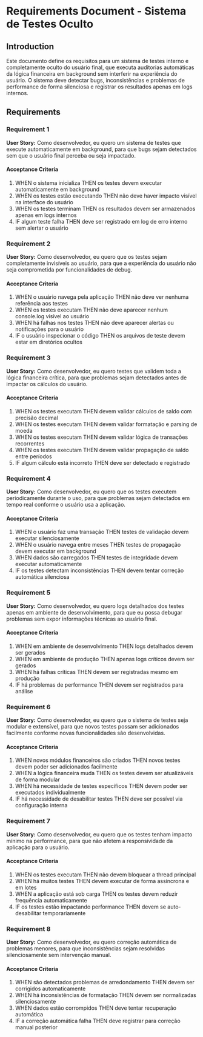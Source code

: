 # Requirements Document - Sistema de Testes Oculto

## Introduction

Este documento define os requisitos para um sistema de testes interno e completamente oculto do usuário final, que executa auditorias automáticas da lógica financeira em background sem interferir na experiência do usuário. O sistema deve detectar bugs, inconsistências e problemas de performance de forma silenciosa e registrar os resultados apenas em logs internos.

## Requirements

### Requirement 1

**User Story:** Como desenvolvedor, eu quero um sistema de testes que execute automaticamente em background, para que bugs sejam detectados sem que o usuário final perceba ou seja impactado.

#### Acceptance Criteria

1. WHEN o sistema inicializa THEN os testes devem executar automaticamente em background
2. WHEN os testes estão executando THEN não deve haver impacto visível na interface do usuário
3. WHEN os testes terminam THEN os resultados devem ser armazenados apenas em logs internos
4. IF algum teste falha THEN deve ser registrado em log de erro interno sem alertar o usuário

### Requirement 2

**User Story:** Como desenvolvedor, eu quero que os testes sejam completamente invisíveis ao usuário, para que a experiência do usuário não seja comprometida por funcionalidades de debug.

#### Acceptance Criteria

1. WHEN o usuário navega pela aplicação THEN não deve ver nenhuma referência aos testes
2. WHEN os testes executam THEN não deve aparecer nenhum console.log visível ao usuário
3. WHEN há falhas nos testes THEN não deve aparecer alertas ou notificações para o usuário
4. IF o usuário inspecionar o código THEN os arquivos de teste devem estar em diretórios ocultos

### Requirement 3

**User Story:** Como desenvolvedor, eu quero testes que validem toda a lógica financeira crítica, para que problemas sejam detectados antes de impactar os cálculos do usuário.

#### Acceptance Criteria

1. WHEN os testes executam THEN devem validar cálculos de saldo com precisão decimal
2. WHEN os testes executam THEN devem validar formatação e parsing de moeda
3. WHEN os testes executam THEN devem validar lógica de transações recorrentes
4. WHEN os testes executam THEN devem validar propagação de saldo entre períodos
5. IF algum cálculo está incorreto THEN deve ser detectado e registrado

### Requirement 4

**User Story:** Como desenvolvedor, eu quero que os testes executem periodicamente durante o uso, para que problemas sejam detectados em tempo real conforme o usuário usa a aplicação.

#### Acceptance Criteria

1. WHEN o usuário faz uma transação THEN testes de validação devem executar silenciosamente
2. WHEN o usuário navega entre meses THEN testes de propagação devem executar em background
3. WHEN dados são carregados THEN testes de integridade devem executar automaticamente
4. IF os testes detectam inconsistências THEN devem tentar correção automática silenciosa

### Requirement 5

**User Story:** Como desenvolvedor, eu quero logs detalhados dos testes apenas em ambiente de desenvolvimento, para que eu possa debugar problemas sem expor informações técnicas ao usuário final.

#### Acceptance Criteria

1. WHEN em ambiente de desenvolvimento THEN logs detalhados devem ser gerados
2. WHEN em ambiente de produção THEN apenas logs críticos devem ser gerados
3. WHEN há falhas críticas THEN devem ser registradas mesmo em produção
4. IF há problemas de performance THEN devem ser registrados para análise

### Requirement 6

**User Story:** Como desenvolvedor, eu quero que o sistema de testes seja modular e extensível, para que novos testes possam ser adicionados facilmente conforme novas funcionalidades são desenvolvidas.

#### Acceptance Criteria

1. WHEN novos módulos financeiros são criados THEN novos testes devem poder ser adicionados facilmente
2. WHEN a lógica financeira muda THEN os testes devem ser atualizáveis de forma modular
3. WHEN há necessidade de testes específicos THEN devem poder ser executados individualmente
4. IF há necessidade de desabilitar testes THEN deve ser possível via configuração interna

### Requirement 7

**User Story:** Como desenvolvedor, eu quero que os testes tenham impacto mínimo na performance, para que não afetem a responsividade da aplicação para o usuário.

#### Acceptance Criteria

1. WHEN os testes executam THEN não devem bloquear a thread principal
2. WHEN há muitos testes THEN devem executar de forma assíncrona e em lotes
3. WHEN a aplicação está sob carga THEN os testes devem reduzir frequência automaticamente
4. IF os testes estão impactando performance THEN devem se auto-desabilitar temporariamente

### Requirement 8

**User Story:** Como desenvolvedor, eu quero correção automática de problemas menores, para que inconsistências sejam resolvidas silenciosamente sem intervenção manual.

#### Acceptance Criteria

1. WHEN são detectados problemas de arredondamento THEN devem ser corrigidos automaticamente
2. WHEN há inconsistências de formatação THEN devem ser normalizadas silenciosamente
3. WHEN dados estão corrompidos THEN deve tentar recuperação automática
4. IF a correção automática falha THEN deve registrar para correção manual posterior